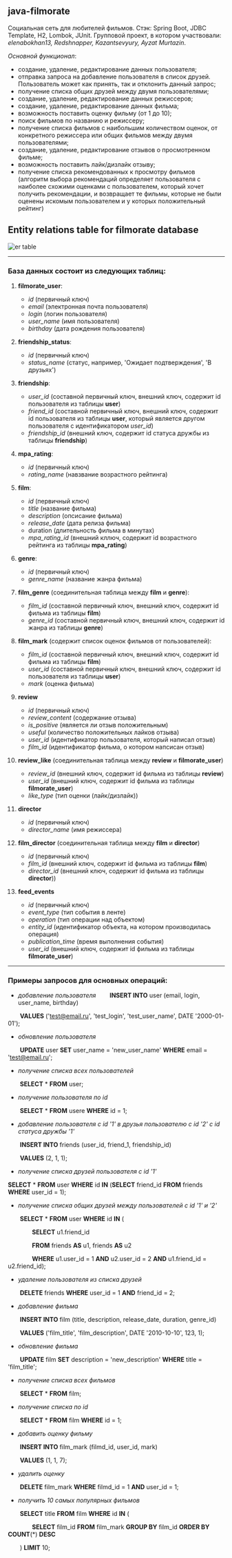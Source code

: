 ## java-filmorate

Социальная сеть для любителей фильмов. Стэк: Spring Boot, JDBC Template, H2, Lombok, JUnit. Групповой проект, в котором
участвовали: _elenabokhan13, Redshnapper, Kazantsevyury, Ayzat Murtazin_. 

_Основной функционал_:
- создание, удаление, редактирование данных пользователя;
- отправка запроса на добавление пользователя в список друзей. Пользователь может как принять, так и отклонить данный 
запрос;
- получение списка общих друзей между двумя пользователями;
- создание, удаление, редактирование данных режиссеров;
- создание, удаление, редактирование данных фильма;
- возможность поставить оценку фильму (от 1 до 10);
- поиск фильмов по названию и режиссеру;
- получение списка фильмов с наибольшим количеством оценок, от конкретного режиссера или общих фильмов между двумя 
пользователями;
- создание, удаление, редактирование отзывов о просмотренном фильме;
- возможность поставить лайк/дизлайк отзыву;
- получение списка рекомендованных к просмотру фильмов (алгоритм
выбора рекомендаций определяет пользователя с наиболее схожими оценками с пользователем, который хочет получить
рекомендации, и возвращает те фильмы, которые не были оценены искомым пользователем и у которых положительный
рейтинг)



## Entity relations table for filmorate database

![er table](er.jpg)

---
### База данных состоит из следующих таблиц:
1. __filmorate_user__:
    -  *id* (первичный ключ)
    -  *email* (электронная почта пользователя)
    -  *login* (логин пользователя)
    -  *user_name* (имя пользователя)
    -  *birthday* (дата рождения пользователя)
2. __friendship_status__:
    - *id* (первичный ключ)
    - *status_name* (статус, например, 'Ожидает подтверждения', 'В друзьях')
3. __friendship__:
    - *user_id* (составной первичный ключ, внешний ключ, содержит id пользователя из таблицы __user__)
    - *friend_id* (составной первичный ключ, внешний ключ, содержит id пользователя из таблицы __user__, который является другом пользователя c идентификатором *user_id*)
    - *friendship_id* (внешний ключ, содержит id статуса дружбы из таблицы __friendship__)
4. __mpa_rating__:
    - *id* (первичный ключ)
    - *rating_name* (навзвание возрастного рейтинга)
5. __film__:
    - *id* (первичный ключ)
    - *title* (название фильма)
    - *description* (опсисание фильма)
    - *release_date* (дата релиза фильма)
    - duration (длительность фильма в минутах)
    - *mpa_rating_id* (внешний кллюч, содержит id возрастного рейтинга из таблицы __mpa_rating__)
6. __genre__:
    - *id* (первичный ключ)
    - *genre_name* (название жанра фильма)
7. __film_genre__ (соединительная таблица между __film__ и __genre__):
    - *film_id* (составной первичный ключ, внешний ключ, содержит id фильма из таблицы __film__)
    - *genre_id* (составной первичный ключ, внешний ключ, содержит id жанра из таблицы __genre__)
8. __film_mark__ (содержит список оценок фильмов от пользователей):
    - *film_id* (составной первичный ключ, внешний ключ, содержит id фильма из таблицы __film__)
    - *user_id* (составной первичный ключ, внешний ключ, содержит id пользователя из таблицы __user__)
    - *mark* (оценка фильма)
9. __review__
    - *id* (первичный ключ)
    - *review_content* (содержание отзыва)
    - *is_positive* (является ли отзыв положительным)
    - *useful* (количество положительных лайков отзыва)
    - *user_id* (идентификатор пользователя, который написал отзыв)
    - *film_id* (идентификатор фильма, о котором напсисан отзыв)

10. __review_like__ (соединительная таблица между __review__ и __filmorate_user__)
    - *review_id* (внешний ключ, содержит id фильма из таблицы __review__)
    - *user_id* (внешний ключ, содержит id фильма из таблицы __filmorate_user__)
    - *like_type* (тип оценки (лайк/дизлайк))
11. __director__
    - *id* (первичный ключ)
    - *director_name* (имя режиссера)
12. __film_director__ (соединительная таблица между __film__ и __director__)
    - *id* (первичный ключ)
    - *film_id* (внешний ключ, содержит id фильма из таблицы __film__)
    - *director_id* (внешний ключ, содержит id фильма из таблицы __director__))
13. __feed_events__
    - *id* (первичный ключ)
    - *event_type* (тип события в ленте)
    - *operation* (тип операции над объектом)
    - *entity_id* (идентификатор объекта, на котором производилась операция)
    - *publication_time* (время выполнения события)
    - *user_id* (внешний ключ, содержит id фильма из таблицы __filmorate_user__)
---

### Примеры запросов для основных операций:
- *добавление пользователя*
&emsp;&emsp;__INSERT INTO__ user (email, login, user_name, birthday)

&emsp;&emsp;__VALUES__ ('test@email.ru', 'test_login', 'test_user_name', DATE '2000-01-01');

   
- *обновление пользователя*
  
&emsp;&emsp;__UPDATE__ user __SET__ user_name = 'new_user_name' __WHERE__ email = 'test@email.ru';

- *получение списка всех пользователей*

&emsp;&emsp;__SELECT__ * __FROM__ user;

- *получение пользователя по id*
  
&emsp;&emsp;__SELECT__ * __FROM__ usere __WHERE__ id = 1;

- *добавление пользователя с id '1' в друзья пользователю с id '2' с id статуса дружбы '1'*
  
&emsp;&emsp;__INSERT INTO__ friends (user_id, friend_1, friendship_id)

&emsp;&emsp;__VALUES__ (2, 1, 1);

- *получение списка друзей пользователя с id '1'*
  
__SELECT__ * __FROM__ user __WHERE__ id __IN__ (__SELECT__ friend_id __FROM__ friends __WHERE__ user_id = 1);

- *получение списка общих друзей между пользователей с id '1' и '2'*
  
&emsp;&emsp;__SELECT__ * __FROM__ user __WHERE__ id __IN__ (

&emsp;&emsp;&emsp;&emsp;__SELECT__ u1.friend_id

&emsp;&emsp;&emsp;&emsp;__FROM__ friends __AS__ u1, friends __AS__ u2

&emsp;&emsp;&emsp;&emsp;__WHERE__ u1.user_id = 1 __AND__ u2.user_id = 2 __AND__ u1.friend_id = u2.friend_id);

- *удаление пользователя из списка друзей*

&emsp;&emsp;__DELETE__ friends __WHERE__ user_id = 1 __AND__ friend_id = 2;

- *добавление фильма*

&emsp;&emsp;__INSERT INTO__ film (title, description, release_date, duration, genre_id)

&emsp;&emsp;__VALUES__ ('film_title', 'film_description', DATE '2010-10-10', 123, 1);

- *обновление фильма*

&emsp;&emsp;__UPDATE__ film __SET__ description = 'new_description' __WHERE__ title = 'film_title';

- *получение списка всех фильмов*

&emsp;&emsp;__SELECT__ * __FROM__ film;

- *получение списка по id*

&emsp;&emsp;__SELECT__ * __FROM__ film __WHERE__ id = 1;

- *добавить оценку фильму*

&emsp;&emsp;__INSERT INTO__ film_mark (filmd_id, user_id, mark)


&emsp;&emsp;__VALUES__ (1, 1, 7);

- *удалить оценку*

&emsp;&emsp;__DELETE__ film_mark __WHERE__ filmd_id = 1 __AND__ user_id = 1; 

- *получить 10 самых популярных фильмов*

&emsp;&emsp;__SELECT__ title __FROM__ film __WHERE__ id __IN__ (

&emsp;&emsp;&emsp;&emsp;__SELECT__ film_id __FROM__ film_mark __GROUP BY__ film_id __ORDER BY__ __COUNT__(*) __DESC__

&emsp;&emsp;) __LIMIT__ 10;

